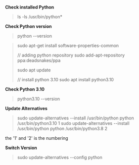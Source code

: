 
**Check installed Python**

> ls -ls /usr/bin/python*

**Check Python version**

> python --version

> sudo apt-get install software-properties-common
> 
> // adding python repository 
> sudo add-apt-repository ppa:deadsnakes/ppa
> 
> sudo apt update
> 
> // install python 3.10
> sudo apt install python3.10

**Check Python 3.10**

> python3.10 --version

**Update Alternatives**

> sudo update-alternatives --install /usr/bin/python python /usr/bin/python3.10 1
> sudo update-alternatives --install /usr/bin/python python /usr/bin/python3.8 2

the '1' and '2' is the numbering 

**Switch Version**

> sudo update-alternatives --config python


